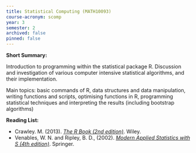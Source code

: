 ```yaml
---
title: Statistical Computing (MATH10093)
course-acronym: scomp
year: 3
semester: 2
archived: false
pinned: false
---
```


**Short Summary:**

Introduction to programming within the statistical package R. Discussion and investigation  of various computer intensive statistical algorithms, and their implementation.

Main topics: basic commands of R, data structures and data manipulation, writing functions and scripts, optimising functions in R, programming statistical techniques and interpreting the results (including bootstrap algorithms)

**Reading List:**

- Crawley. M. (2013). [*The R Book (2nd edition)*](https://discovered.ed.ac.uk/permalink/f/1s15qcp/TN_cdi_skillsoft_books24x7_bks00044455). Wiley.
- Venables, W. N. and Ripley, B. D., (2002). [*Modern Applied Statistics with S (4th edition)*](https://discovered.ed.ac.uk/permalink/f/1s15qcp/TN_cdi_springer_bookarchives_10_1007_978_0_387_21706_2). Springer.